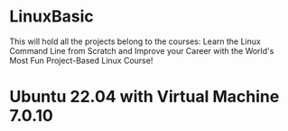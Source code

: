 # LinuxBasic

This will hold all the projects belong to the courses: Learn the Linux Command Line from Scratch and Improve your Career with the World's Most Fun Project-Based Linux Course!

# Ubuntu 22.04 with Virtual Machine 7.0.10

